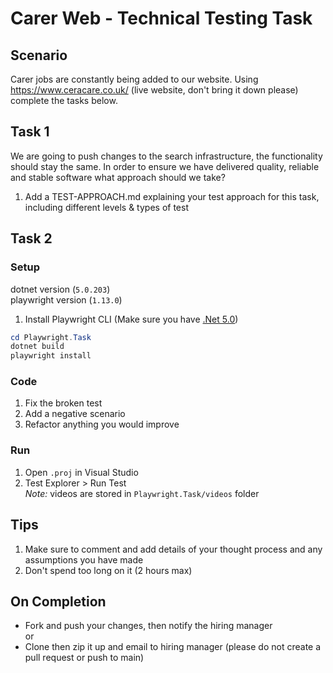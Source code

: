 # Carer Web - Technical Testing Task

## Scenario
Carer jobs are constantly being added to our website. Using https://www.ceracare.co.uk/ (live website, don't bring it down please) complete the tasks below.

## Task 1
We are going to push changes to the search infrastructure, the functionality should stay the same. In order to ensure we have delivered quality, reliable and stable software what approach should we take?
1. Add a TEST-APPROACH.md explaining your test approach for this task, including different levels & types of test

## Task 2

### Setup
dotnet version (`5.0.203`)   
playwright version (`1.13.0`)
1. Install Playwright CLI (Make sure you have [.Net 5.0](https://dotnet.microsoft.com/download/dotnet/5.0))
```PowerShell
cd Playwright.Task
dotnet build
playwright install
```

### Code
1. Fix the broken test
1. Add a negative scenario
1. Refactor anything you would improve

### Run
1. Open `.proj` in Visual Studio
1. Test Explorer > Run Test   
_Note:_ videos are stored in `Playwright.Task/videos` folder

## Tips
1. Make sure to comment and add details of your thought process and any assumptions you have made
1. Don't spend too long on it (2 hours max)

## On Completion
- Fork and push your changes, then notify the hiring manager   
or
- Clone then zip it up and email to hiring manager
(please do not create a pull request or push to main)
